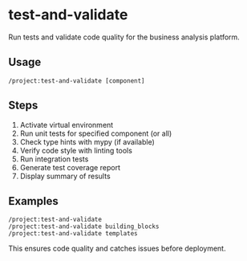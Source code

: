 # test-and-validate

Run tests and validate code quality for the business analysis platform.

## Usage
```
/project:test-and-validate [component]
```

## Steps
1. Activate virtual environment
2. Run unit tests for specified component (or all)
3. Check type hints with mypy (if available)
4. Verify code style with linting tools
5. Run integration tests
6. Generate test coverage report
7. Display summary of results

## Examples
```
/project:test-and-validate
/project:test-and-validate building_blocks
/project:test-and-validate templates
```

This ensures code quality and catches issues before deployment.